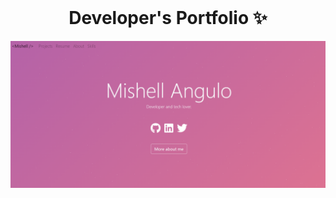 <!-- PROJECT LOGO -->
<br />
<p align="center">
  <h1 align="center">Developer's Portfolio ✨</h1>

 
</p>

[![Site preview](/public/social-image.png)](https://xmichelle26x.github.io/portfolio)

